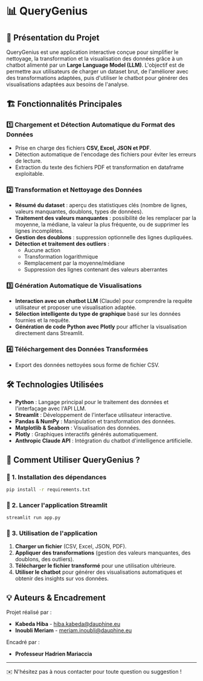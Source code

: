 # 📊 QueryGenius

## 🚀 Présentation du Projet
QueryGenius est une application interactive conçue pour simplifier le nettoyage, la transformation et la visualisation des données grâce à un chatbot alimenté par un **Large Language Model (LLM)**. L'objectif est de permettre aux utilisateurs de charger un dataset brut, de l'améliorer avec des transformations adaptées, puis d'utiliser le chatbot pour générer des visualisations adaptées aux besoins de l'analyse.

## 🏗️ Fonctionnalités Principales
### 1️⃣ **Chargement et Détection Automatique du Format des Données**
- Prise en charge des fichiers **CSV, Excel, JSON et PDF**.
- Détection automatique de l'encodage des fichiers pour éviter les erreurs de lecture.
- Extraction du texte des fichiers PDF et transformation en dataframe exploitable.

### 2️⃣ **Transformation et Nettoyage des Données**
- **Résumé du dataset** : aperçu des statistiques clés (nombre de lignes, valeurs manquantes, doublons, types de données).
- **Traitement des valeurs manquantes** : possibilité de les remplacer par la moyenne, la médiane, la valeur la plus fréquente, ou de supprimer les lignes incomplètes.
- **Gestion des doublons** : suppression optionnelle des lignes dupliquées.
- **Détection et traitement des outliers** :
  - Aucune action
  - Transformation logarithmique
  - Remplacement par la moyenne/médiane
  - Suppression des lignes contenant des valeurs aberrantes

### 3️⃣ **Génération Automatique de Visualisations**
- **Interaction avec un chatbot LLM** (Claude) pour comprendre la requête utilisateur et proposer une visualisation adaptée.
- **Sélection intelligente du type de graphique** basé sur les données fournies et la requête.
- **Génération de code Python avec Plotly** pour afficher la visualisation directement dans Streamlit.

### 4️⃣ **Téléchargement des Données Transformées**
- Export des données nettoyées sous forme de fichier CSV.

## 🛠️ Technologies Utilisées
- **Python** : Langage principal pour le traitement des données et l'interfaçage avec l'API LLM.
- **Streamlit** : Développement de l'interface utilisateur interactive.
- **Pandas & NumPy** : Manipulation et transformation des données.
- **Matplotlib & Seaborn** : Visualisation des données.
- **Plotly** : Graphiques interactifs générés automatiquement.
- **Anthropic Claude API** : Intégration du chatbot d'intelligence artificielle.

## 🏁 Comment Utiliser QueryGenius ?
### 🔹 1. Installation des dépendances
```bash
pip install -r requirements.txt
```

### 🔹 2. Lancer l'application Streamlit
```bash
streamlit run app.py
```

### 🔹 3. Utilisation de l'application
1. **Charger un fichier** (CSV, Excel, JSON, PDF).
2. **Appliquer des transformations** (gestion des valeurs manquantes, des doublons, des outliers).
3. **Télécharger le fichier transformé** pour une utilisation ultérieure.
4. **Utiliser le chatbot** pour générer des visualisations automatiques et obtenir des insights sur vos données.

## 💡 Auteurs & Encadrement
Projet réalisé par :
- **Kabeda Hiba** - hiba.kabeda@dauphine.eu
- **Inoubli Meriam** - meriam.inoubli@dauphine.eu

Encadré par :
- **Professeur Hadrien Mariaccia**

---
✉️ N'hésitez pas à nous contacter pour toute question ou suggestion !

